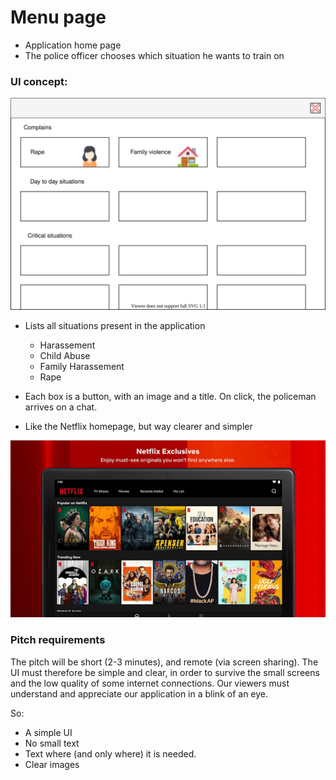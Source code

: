 
# Menu page

- Application home page
- The police officer chooses which situation he wants to train on

### UI concept:

<p align="center">
  <img src="./images/menu_page.svg">
</p>


- Lists all situations present in the application

  - Harassement
  - Child Abuse
  - Family Harassement
  - Rape
  
- Each box is a button, with an image and a title. On click, the policeman arrives on a chat.
- Like the Netflix homepage, but way clearer and simpler

<p align="center">
  <img src="./images/netflix_homepage.jpg">
</p>

### Pitch requirements
The pitch will be short (2-3 minutes), and remote (via screen sharing). The UI must therefore be simple and clear, in order to survive the small screens and the low quality of some internet connections. Our viewers must understand and appreciate our application in a blink of an eye.

So:
- A simple UI
- No small text
- Text where (and only where) it is needed.
- Clear images

